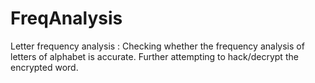# FreqAnalysis

Letter frequency analysis : Checking whether the frequency analysis of letters of alphabet is accurate. Further attempting to hack/decrypt the encrypted word.
